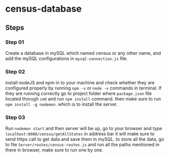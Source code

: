 # census-database
## Steps
### Step 01
Create a database in mySQL which named census or any other name, and add the mySQL configurations in `mysql-connection.js` file.

### Step 02
install nodeJS and npm in to your machine and check whether they are configured properly by running `npm -v` or `node -v` commands in terminal.
If they are running correctly go to project folder where `package.json` file located thorugh `cmd` and run `npm install` command. then make sure to run `npm install -g nodemon`.
which is to install the server. 

### Step 03
Run `nodemon start` and then server will be up, go to your browser and type `localhost:8080/census/getAllStates` in address bar it will make sure to send https call to get data and save them in mySQL.
to store all the data, go to file `Server/routes/census-routes.js` and run all the paths mentioned in there in browser, make sure to run one by one.
